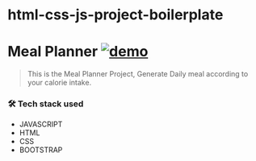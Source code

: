 # html-css-js-project-boilerplate
# **Meal Planner** [![demo](https://img.shields.io/badge/MealPlanner-Live-orange)](https://meal-planner-js.netlify.app/)


> This is the Meal Planner Project, Generate Daily meal according to your calorie intake.
### 🛠 Tech stack used

- JAVASCRIPT
- HTML
- CSS
- BOOTSTRAP
